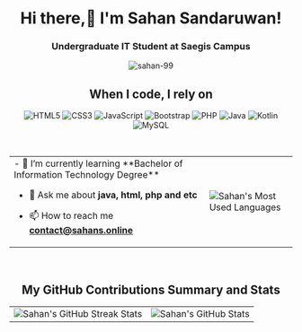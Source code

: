 <h1 align="center">Hi there,👋 I'm Sahan Sandaruwan!</h1>
<h3 align="center">Undergraduate IT Student at Saegis Campus</h3>

<p align="center">
  <img src="https://komarev.com/ghpvc/?username=sahan-99&label=Profile%20views&color=brightgreen&style=flat" alt="sahan-99" />
</p>

<h2 align="center">When I code, I rely on</h2>

<p align="center">
  <img src="https://img.shields.io/badge/HTML5-E34F26?style=for-the-badge&logo=html5&logoColor=white" alt="HTML5" />
  <img src="https://img.shields.io/badge/CSS3-1572B6?style=for-the-badge&logo=css3&logoColor=white" alt="CSS3" />
  <img src="https://img.shields.io/badge/JavaScript-F7DF1E?style=for-the-badge&logo=javascript&logoColor=black" alt="JavaScript" />
  <img src="https://img.shields.io/badge/Bootstrap-563D7C?style=for-the-badge&logo=bootstrap&logoColor=white" alt="Bootstrap" />
  <img src="https://img.shields.io/badge/PHP-777BB4?style=for-the-badge&logo=php&logoColor=white" alt="PHP" />
  <img src="https://img.shields.io/badge/Java-007396?style=for-the-badge&logo=java&logoColor=white" alt="Java" />
  <img src="https://img.shields.io/badge/Kotlin-0095D5?style=for-the-badge&logo=kotlin&logoColor=white" alt="Kotlin" />
  <img src="https://img.shields.io/badge/MySQL-4479A1?style=for-the-badge&logo=mysql&logoColor=white" alt="MySQL" />
</p>

<br>

<table align="center">
  <tr>
    <td>
      - 🌱 I’m currently learning **Bachelor of Information Technology Degree**

- 💬 Ask me about **java, html, php and etc**

- 📫 How to reach me **contact@sahans.online**
    </td>
    <td>
      <img src="https://github-readme-stats.vercel.app/api/top-langs/?username=sahan-99&layout=compact&theme=dracula" alt="Sahan's Most Used Languages" />
    </td>
  </tr>
</table>

<br>

<h2 align="center">My GitHub Contributions Summary and Stats</h2>
<table align="center">
  <tr>
    <td>
      <img src="https://github-readme-streak-stats.herokuapp.com/?user=sahan-99&theme=chartreuse-dark" alt="Sahan's GitHub Streak Stats" />
    </td>
    <td>
      <img src="https://github-readme-stats.vercel.app/api?username=sahan-99&show_icons=true&theme=chartreuse-dark" alt="Sahan's GitHub Stats" />
    </td>
  </tr>
</table>
